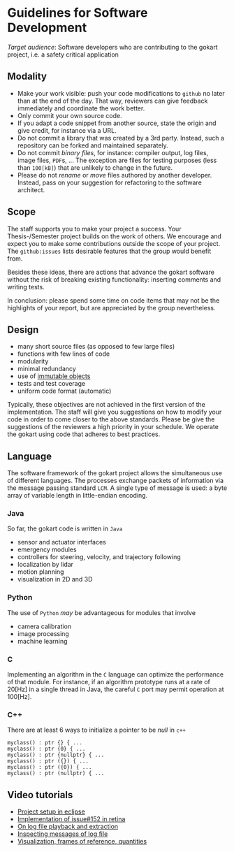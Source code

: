 # Guidelines for Software Development

*Target audience*: Software developers who are contributing to the gokart project, i.e. a safety critical application

## Modality

* Make your work visible: push your code modifications to `github` no later than at the end of the day. That way, reviewers can give feedback immediately and coordinate the work better.
* Only commit your own source code.
* If you adapt a code snippet from another source, state the origin and give credit, for instance via a URL.
* Do not commit a library that was created by a 3rd party. Instead, such a repository can be forked and maintained separately.
* Do not commit *binary files*, for instance: compiler output, log files, image files, `PDF`s, ... The exception are files for testing purposes (less than `100[kB]`) that are unlikely to change in the future.
* Please do not *rename* or *move* files authored by another developer. Instead, pass on your suggestion for refactoring to the software architect.

## Scope

The staff supports you to make your project a success.
Your Thesis-/Semester project builds on the work of others.
We encourage and expect you to make some contributions outside the scope of your project.
The `github:issues` lists desirable features that the group would benefit from.

Besides these ideas, there are actions that advance the gokart software without the risk of breaking existing functionality: inserting comments and writing tests.

In conclusion: please spend some time on code items that may not be the highlights of your report, but are appreciated by the group nevertheless.

## Design

* many short source files (as opposed to few large files)
* functions with few lines of code
* modularity
* minimal redundancy
* use of [immutable objects](https://en.wikipedia.org/wiki/Immutable_object)
* tests and test coverage
* uniform code format (automatic)

Typically, these objectives are not achieved in the first version of the implementation.
The staff will give you suggestions on how to modify your code in order to come closer to the above standards.
Please be give the suggestions of the reviewers a high priority in your schedule.
We operate the gokart using code that adheres to best practices.

## Language

The software framework of the gokart project allows the simultaneous use of different languages.
The processes exchange packets of information via the message passing standard `LCM`.
A single type of message is used: a byte array of variable length in little-endian encoding.

### Java

So far, the gokart code is written in `Java`

* sensor and actuator interfaces
* emergency modules
* controllers for steering, velocity, and trajectory following
* localization by lidar
* motion planning
* visualization in 2D and 3D

### Python

The use of `Python` *may* be advantageous for modules that involve

* camera calibration
* image processing
* machine learning

### C

Implementing an algorithm in the `C` language can optimize the performance of that module.
For instance, if an algorithm prototype runs at a rate of 20[Hz] in a single thread in Java, the careful `C` port may permit operation at 100[Hz].

### C++

There are at least 6 ways to initialize a pointer to be *null* in `c++`

    myclass() : ptr {} { ...
    myclass() : ptr {0} { ...
    myclass() : ptr {nullptr} { ...
    myclass() : ptr ({}) { ...
    myclass() : ptr ({0}) { ...
    myclass() : ptr (nullptr) { ...

## Video tutorials

* [Project setup in eclipse](https://www.youtube.com/watch?v=iHj2akXxlac)
* [Implementation of issue#152 in retina](https://www.youtube.com/watch?v=V4B_6P0z7os)
* [On log file playback and extraction](https://www.youtube.com/watch?v=mKk6MBDqF7o)
* [Inspecting messages of log file](https://www.youtube.com/watch?v=EjDyieCVAlo)
* [Visualization, frames of reference, quantities](https://www.youtube.com/watch?v=UGOe8AF3VF8)
